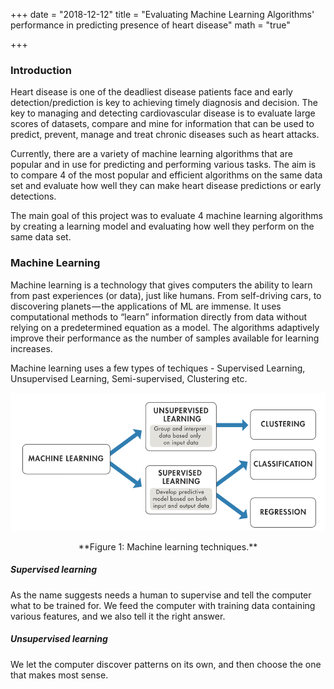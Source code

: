 +++
date = "2018-12-12"
title = "Evaluating Machine Learning Algorithms' performance in predicting presence of heart disease"
math = "true"

+++

### Introduction
Heart disease is one of the deadliest disease patients face and early detection/prediction is key to achieving timely diagnosis and decision. The key to managing and detecting cardiovascular disease is to evaluate large scores of datasets, compare and mine for information that can be used to predict, prevent, manage and treat chronic diseases such as heart attacks.

Currently, there are a variety of machine learning algorithms that are popular and in use for predicting and performing various tasks. The aim is to compare 4 of the most popular and efficient algorithms on the same data set and evaluate how well they can make heart disease predictions or early detections.

The main goal of this project was to evaluate 4 machine learning algorithms by creating a learning model and evaluating how well they perform on the same data set.

### Machine Learning
Machine learning is a technology that gives computers the ability to learn from past experiences (or data), just like humans. From self-driving cars, to discovering planets — the applications of ML are immense. It uses computational methods to “learn” information directly from data without relying on a predetermined equation as a model. The algorithms adaptively improve their performance as the number of samples available for learning increases.

Machine learning uses a few types of techiques - Supervised Learning, Unsupervised Learning, Semi-supervised, Clustering etc. 

![](images/machinelearning.PNG)


<p align="center"> **Figure 1: Machine learning techniques.** </p>

##### Supervised learning
As the name suggests needs a human to supervise and tell the computer what to be trained for. We feed the computer with training data containing various features, and we also tell it the right answer.

##### Unsupervised learning
We let the computer discover patterns on its own, and then choose the one that makes most sense.